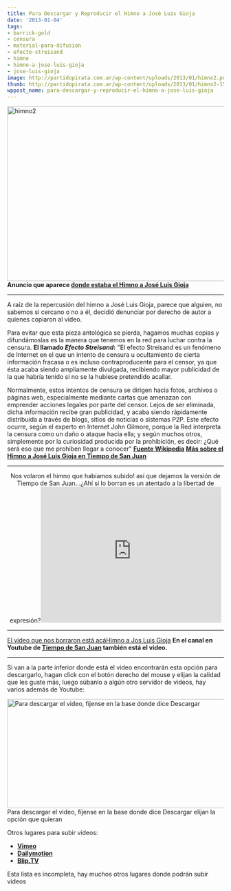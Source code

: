 ```yaml
---
title: Para Descargar y Reproducir el Himno a José Luis Gioja
date: '2013-01-04'
tags:
- barrick-gold
- censura
- material-para-difusion
- efecto-streisand
- himno
- himno-a-jose-luis-gioja
- jose-luis-gioja
image: http://partidopirata.com.ar/wp-content/uploads/2013/01/himno2.png
thumb: http://partidopirata.com.ar/wp-content/uploads/2013/01/himno2-150x150.png
wppost_name: para-descargar-y-reproducir-el-himno-a-jose-luis-gioja
---
```


<a href="http://partidopirata.com.ar/wp-content/uploads/2013/01/himno2.png"><img class="aligncenter size-full wp-image-8077" alt="himno2" src="http://partidopirata.com.ar/wp-content/uploads/2013/01/himno2.png" width="653" height="405" /></a>
<strong>Anuncio que aparece <a href="https://www.youtube.com/watch?v=wgawjjou99s" target="_blank">donde estaba el Himno a José Luis Gioja</a></strong>

<hr />

A raíz de la repercusión del himno a José Luis Gioja, parece que alguien, no sabemos si cercano o no a él, decidió denunciar por derecho de autor a quienes copiaron al video.

Para evitar que esta pieza antológica se pierda, hagamos muchas copias y difundámoslas es la manera que tenemos en la red para luchar contra la censura.
<strong>El llamado <i>Efecto Streisand</i>:</strong>
"El efecto Streisand es un fenómeno de Internet en el que un intento de censura u ocultamiento de cierta información fracasa o es incluso contraproducente para el censor, ya que ésta acaba siendo ampliamente divulgada, recibiendo mayor publicidad de la que habría tenido si no se la hubiese pretendido acallar.

Normalmente, estos intentos de censura se dirigen hacia fotos, archivos o páginas web, especialmente mediante cartas que amenazan con emprender acciones legales por parte del censor. Lejos de ser eliminada, dicha información recibe gran publicidad, y acaba siendo rápidamente distribuida a través de blogs, sitios de noticias o sistemas P2P. Este efecto ocurre, según el experto en Internet John Gilmore, porque la Red interpreta la censura como un daño o ataque hacia ella; y según muchos otros, simplemente por la curiosidad producida por la prohibición, es decir: ¿Qué será eso que me prohíben llegar a conocer"
<strong><a href="https://es.wikipedia.org/wiki/Efecto_Streisand" target="_blank">Fuente Wikipedia</a></strong>
<strong><a href="http://www.tiempodesanjuan.com/notas/2013/1/2/hicieron-himno-gioja-repercusion-nivel-nacional-24248.asp" target="_blank">Más sobre el Himno a José Luis Gioja en Tiempo de San Juan</a></strong>

<hr />

<center>Nos volaron el himno que habíamos subido! así que dejamos la versión de Tiempo de San Juan...¿Ahí si lo borran es un atentado a la libertad de expresión?<iframe src="http://www.youtube.com/embed/dyCSe4PWJq4" height="315" width="420" allowfullscreen="" frameborder="0"></iframe></center>

<hr />

<a href="http://vimeo.com/56639414" target="_blank">El video que nos borraron está acá</a><a href="http://vimeo.com/56639414">Himno a Jos Luis Gioja</a>
<strong>En el canal en Youtube de <a href="https://www.youtube.com/watch?v=dyCSe4PWJq4&amp;feature=youtu.be" target="_blank">Tiempo de San Juan</a> también está el video.</strong>

<hr />

Si van a la parte inferior donde está el video encontrarán esta opción para descargarlo, hagan click con el botón derecho del mouse y elijan la calidad que les guste más, luego súbanlo a algún otro servidor de videos, hay varios además de Youtube:

<a href="http://partidopirata.com.ar/wp-content/uploads/2013/01/himno.png"><img class="size-full wp-image-8075" alt="Para descargar el video, fíjense en la base donde dice Descargar" src="http://partidopirata.com.ar/wp-content/uploads/2013/01/himno.png" width="542" height="253" /></a> Para descargar el video, fíjense en la base donde dice Descargar elijan la opción que quieran


Otros lugares para subir videos:
<ul>
	<li><strong><a href="http://vimeo.com/" target="_blank">Vimeo</a></strong></li>
	<li><strong><a href="http://www.dailymotion.com/ar" target="_blank">Dailymotion</a></strong></li>
	<li><strong><a href="http://blip.tv/" target="_blank">Blip.TV</a></strong></li>
</ul>
Esta lista es incompleta, hay muchos otros lugares donde podrán subir videos
